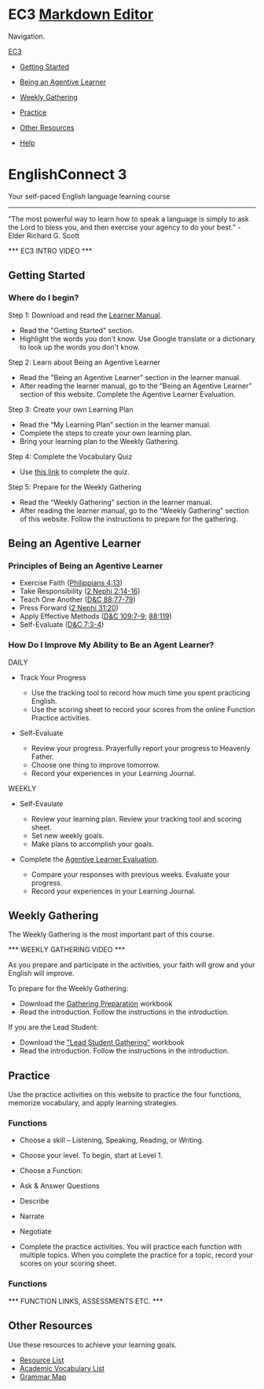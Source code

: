 # EC3   [Markdown Editor](https://stackedit.io/app)

Navigation.

[EC3](#top)

* [Getting Started](#getting_started)

* [Being an Agentive Learner](#agentive_learning)

* [Weekly Gathering](#weekly_gathering)

* [Practice](#practice)

* [Other Resources](#other_resources)

* [Help](https://byui.az1.qualtrics.com/jfe/form/SV_6QhmgO7v782ZADb)

# EnglishConnect 3


Your self-paced English language learning course

* * *

“The most powerful way to learn how to speak a language is simply to ask the Lord to bless you, and then exercise your agency to do your best.” -Elder Richard G. Scott

*** EC3 INTRO VIDEO ***

## Getting Started

### Where do I begin?

Step 1: Download and read the [Learner Manual](./ENGLISHCONNECT%203_LearnerManual_V2.pdf).

* Read the "Getting Started" section.
* Highlight the words you don't know. Use Google translate or a dictionary to look up the words you don't know.

Step 2: Learn about Being an Agentive Learner

* Read the "Being an Agentive Learner" section in the learner manual.
* After reading the learner manual, go to the “Being an Agentive Learner” section of this website. Complete the Agentive Learner Evaluation.

Step 3: Create your own Learning Plan

* Read the “My Learning Plan” section in the learner manual.
* Complete the steps to create your own learning plan.
* Bring your learning plan to the Weekly Gathering.

Step 4: Complete the Vocabulary Quiz

* Use [this link](https://byui.az1.qualtrics.com/jfe/form/SV_3rVnRM2CjA4zJel) to complete the quiz.

Step 5: Prepare for the Weekly Gathering

* Read the “Weekly Gathering” section in the learner manual.
* After reading the learner manual, go to the “Weekly Gathering” section of this website. Follow the instructions to prepare for the gathering.

## Being an Agentive Learner

### Principles of Being an Agentive Learner

* Exercise Faith ([Philippians 4:13](https://www.lds.org/scriptures/nt/philip/4.13))
* Take Responsibility ([2 Nephi 2:14-16](https://www.lds.org/scriptures/bofm/2-ne/2.2))
* Teach One Another ([D&C 88:77-79](https://www.lds.org/scriptures/dc-testament/dc/88.77-79))
* Press Forward ([2 Nephi 31:20](https://www.lds.org/scriptures/bofm/2-ne/31.20))
* Apply Effective Methods ([D&C 109:7-9](https://www.lds.org/scriptures/dc-testament/dc/109); [88:119](https://www.lds.org/scriptures/dc-testament/dc/88))
* Self-Evaluate ([D&C 7:3-4](https://www.lds.org/scriptures/dc-testament/dc/7.html))

### How Do I Improve My Ability to Be an Agent Learner?

DAILY
* Track Your Progress
  * Use the tracking tool to record how much time you spent practicing English.
  * Use the scoring sheet to record your scores from the online Function Practice activities.

* Self-Evaluate
  * Review your progress. Prayerfully report your progress to Heavenly Father.
  * Choose one thing to improve tomorrow.
  * Record your experiences in your Learning Journal.

WEEKLY
* Self-Evaulate
  * Review your learning plan. Review your tracking tool and scoring sheet.
  * Set new weekly goals.
  * Make plans to accomplish your goals.

* Complete the [Agentive Learner Evaluation](https://goo.gl/forms/BJpwc9NFSfZ4cSHL2).
  * Compare your responses with previous weeks. Evaluate your progress.
  * Record your experiences in your Learning Journal.

## Weekly Gathering

The Weekly Gathering is the most important part of this course.

*** WEEKLY GATHERING VIDEO ***

As you prepare and participate in the activities, your faith will grow and your English will improve.

To prepare for the Weekly Gathering:

* Download the [Gathering Preparation](Gathering%20Preparation%20Workbook.pdf) workbook
* Read the introduction. Follow the instructions in the introduction.

If you are the Lead Student:

* Download the ["Lead Student Gathering"](Lead%20Student%20Gathering%20Workbook.pdf) workbook
* Read the introduction. Follow the instructions in the introduction.

## Practice

Use the practice activities on this website to practice the four functions, memorize vocabulary, and apply learning strategies.

### Functions

* Choose a skill – Listening, Speaking, Reading, or Writing.
* Choose your level. To begin, start at Level 1.
* Choose a Function:

* Ask & Answer Questions
* Describe
* Narrate
* Negotiate

* Complete the practice activities. You will practice each function with multiple topics. When you complete the practice for a topic, record your scores on your scoring sheet.

### Functions
*** FUNCTION LINKS, ASSESSMENTS ETC. ***

## Other Resources

Use these resources to achieve your learning goals.

* [Resource List](EC3_Resource_List.pdf)
* [Academic Vocabulary List](http://www.oxfordlearnersdictionaries.com/us/wordlist/english/academic/)
* [Grammar Map](grammar%20map.pdf)
